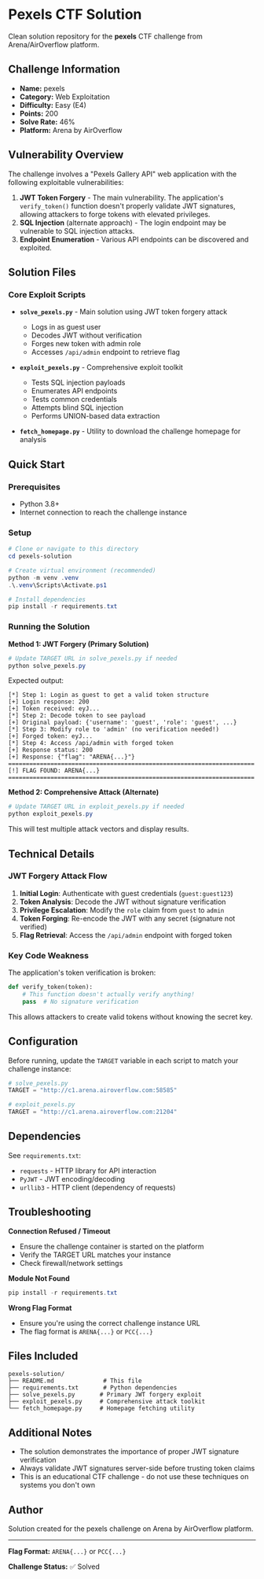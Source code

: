 # Pexels CTF Solution

Clean solution repository for the **pexels** CTF challenge from Arena/AirOverflow platform.

## Challenge Information

- **Name:** pexels
- **Category:** Web Exploitation
- **Difficulty:** Easy (E4)
- **Points:** 200
- **Solve Rate:** 46%
- **Platform:** Arena by AirOverflow

## Vulnerability Overview

The challenge involves a "Pexels Gallery API" web application with the following exploitable vulnerabilities:

1. **JWT Token Forgery** - The main vulnerability. The application's `verify_token()` function doesn't properly validate JWT signatures, allowing attackers to forge tokens with elevated privileges.
2. **SQL Injection** (alternate approach) - The login endpoint may be vulnerable to SQL injection attacks.
3. **Endpoint Enumeration** - Various API endpoints can be discovered and exploited.

## Solution Files

### Core Exploit Scripts

- **`solve_pexels.py`** - Main solution using JWT token forgery attack
  - Logs in as guest user
  - Decodes JWT without verification
  - Forges new token with admin role
  - Accesses `/api/admin` endpoint to retrieve flag

- **`exploit_pexels.py`** - Comprehensive exploit toolkit
  - Tests SQL injection payloads
  - Enumerates API endpoints
  - Tests common credentials
  - Attempts blind SQL injection
  - Performs UNION-based data extraction

- **`fetch_homepage.py`** - Utility to download the challenge homepage for analysis

## Quick Start

### Prerequisites

- Python 3.8+
- Internet connection to reach the challenge instance

### Setup

```powershell
# Clone or navigate to this directory
cd pexels-solution

# Create virtual environment (recommended)
python -m venv .venv
.\.venv\Scripts\Activate.ps1

# Install dependencies
pip install -r requirements.txt
```

### Running the Solution

**Method 1: JWT Forgery (Primary Solution)**

```powershell
# Update TARGET URL in solve_pexels.py if needed
python solve_pexels.py
```

Expected output:
```
[*] Step 1: Login as guest to get a valid token structure
[+] Login response: 200
[+] Token received: eyJ...
[*] Step 2: Decode token to see payload
[+] Original payload: {'username': 'guest', 'role': 'guest', ...}
[*] Step 3: Modify role to 'admin' (no verification needed!)
[+] Forged token: eyJ...
[*] Step 4: Access /api/admin with forged token
[+] Response status: 200
[+] Response: {"flag": "ARENA{...}"}
======================================================================
[!] FLAG FOUND: ARENA{...}
======================================================================
```

**Method 2: Comprehensive Attack (Alternate)**

```powershell
# Update TARGET URL in exploit_pexels.py if needed
python exploit_pexels.py
```

This will test multiple attack vectors and display results.

## Technical Details

### JWT Forgery Attack Flow

1. **Initial Login**: Authenticate with guest credentials (`guest:guest123`)
2. **Token Analysis**: Decode the JWT without signature verification
3. **Privilege Escalation**: Modify the `role` claim from `guest` to `admin`
4. **Token Forging**: Re-encode the JWT with any secret (signature not verified)
5. **Flag Retrieval**: Access the `/api/admin` endpoint with forged token

### Key Code Weakness

The application's token verification is broken:

```python
def verify_token(token):
    # This function doesn't actually verify anything!
    pass  # No signature verification
```

This allows attackers to create valid tokens without knowing the secret key.

## Configuration

Before running, update the `TARGET` variable in each script to match your challenge instance:

```python
# solve_pexels.py
TARGET = "http://c1.arena.airoverflow.com:58585"

# exploit_pexels.py  
TARGET = "http://c1.arena.airoverflow.com:21204"
```

## Dependencies

See `requirements.txt`:
- `requests` - HTTP library for API interaction
- `PyJWT` - JWT encoding/decoding
- `urllib3` - HTTP client (dependency of requests)

## Troubleshooting

**Connection Refused / Timeout**
- Ensure the challenge container is started on the platform
- Verify the TARGET URL matches your instance
- Check firewall/network settings

**Module Not Found**
```powershell
pip install -r requirements.txt
```

**Wrong Flag Format**
- Ensure you're using the correct challenge instance URL
- The flag format is `ARENA{...}` or `PCC{...}`

## Files Included

```
pexels-solution/
├── README.md              # This file
├── requirements.txt       # Python dependencies
├── solve_pexels.py       # Primary JWT forgery exploit
├── exploit_pexels.py     # Comprehensive attack toolkit
└── fetch_homepage.py     # Homepage fetching utility
```

## Additional Notes

- The solution demonstrates the importance of proper JWT signature verification
- Always validate JWT signatures server-side before trusting token claims
- This is an educational CTF challenge - do not use these techniques on systems you don't own

## Author

Solution created for the pexels challenge on Arena by AirOverflow platform.

---

**Flag Format:** `ARENA{...}` or `PCC{...}`

**Challenge Status:** ✅ Solved
